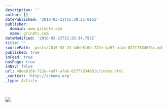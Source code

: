 ```yaml
---
description: ''
author: []
datePublished: '2016-03-23T15:30:25.016Z'
publisher:
  domain: www.grindtv.com
  name: grindtv.com
dateModified: '2016-03-23T15:26:34.793Z'
title: ''
sourcePath: _posts/2016-03-23-4dee816b-722e-4a97-afab-027f7834601c.md
published: true
inFeed: true
hasPage: true
inNav: false
url: 4dee816b-722e-4a97-afab-027f7834601c/index.html
_context: 'http://schema.org'
_type: Article

---
```

![](http://cdn.grindtv.com/wp-content/uploads/2015/06/crabs.jpeg)